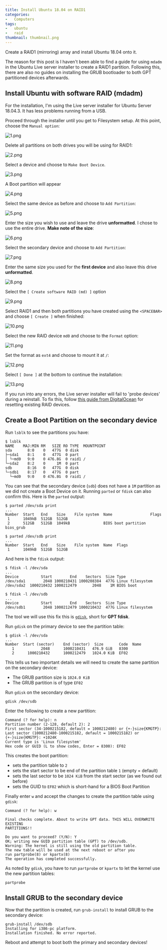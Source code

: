 ```yaml
---
title: Install Ubuntu 18.04 on RAID1
categories:
-   Computers
tags:
-   ubuntu
-   raid
thumbnail: thumbnail.png
---
```


Create a RAID1 (mirroring) array and install Ubuntu 18.04 onto it.

<!-- more -->

The reason for this post is I haven't been able to find a guide for using `mdadm` in the Ubuntu Live server installer to create a RAID1 partition. Following this, there are also no guides on installing the GRUB bootloader to both GPT partitioned devices afterwards.

## Install Ubuntu with software RAID (mdadm)

For the installation, I'm using the Live server installer for Ubuntu Server 18.04.3. It has less problems running from a USB.

Proceed through the installer until you get to Filesystem setup. At this point, choose the `Manual option`:

![1.png](1.png)

Delete all partitions on both drives you will be using for RAID1:

![2.png](2.png)

Select a device and choose to `Make Boot Device`.

![3.png](3.png)

A Boot partition will appear

![4.png](4.png)

Select the same device as before and choose to `Add Partition`:

![5.png](5.png)

Enter the size you wish to use and leave the drive **unformatted**. I chose to use the entire drive. **Make note of the size**:

![6.png](6.png)

Select the secondary device and choose to `Add Partition`:

![7.png](7.png)

Enter the same size you used for the **first device** and also leave this drive **unformatted**.

![8.png](8.png)

Select the `[ Create software RAID (md) ]` option

![9.png](9.png)

Select RAID1 and then both partitions you have created using the `<SPACEBAR>` and choose `[ Create ]` when finished:

![10.png](10.png)

Select the new RAID device `md0` and choose to the `Format` option:

![11.png](11.png)

Set the format as `ext4` and choose to mount it at `/`:

![12.png](12.png)

Select `[ Done ]` at the bottom to continue the installation:

![13.png](13.png)

If you run into any errors, the Live server installer will fail to 'probe devices' during a reinstall. To fix this, follow [this guide from DigitalOcean](https://www.digitalocean.com/community/tutorials/how-to-create-raid-arrays-with-mdadm-on-ubuntu-18-04#resetting-existing-raid-devices) for resetting existing RAID devices.

## Create a Boot Partition on the secondary device

Run `lsblk` to see the partitions you have:

```shell
$ lsblk
NAME    MAJ:MIN RM   SIZE RO TYPE  MOUNTPOINT
sda       8:0    0   477G  0 disk
├─sda1    8:1    0   477G  0 part
│ └─md0   9:0    0 476.8G  0 raid1 /
└─sda2    8:2    0     1M  0 part
sdb       8:16   0   477G  0 disk
└─sdb1    8:17   0   477G  0 part
  └─md0   9:0    0 476.8G  0 raid1 /
```

You can see that the secondary device (`sdb`) does not have a `1M` partition as we did not create a Boot Device on it. Running `parted` or `fdisk` can also confirm this. Here is the `parted` output:

```shell
$ parted /dev/sda print
...
Number  Start   End    Size    File system  Name                 Flags
 1      1049kB  512GB  512GB
 2      512GB   512GB  1049kB               BIOS boot partition  bios_grub

$ parted /dev/sdb print
...
Number  Start   End    Size    File system  Name  Flags
 1      1049kB  512GB  512GB
```

And here is the `fdisk` output:

```shell
$ fdisk -l /dev/sda
...
Device          Start        End    Sectors  Size Type
/dev/sda1        2048 1000210431 1000208384  477G Linux filesystem
/dev/sda2  1000210432 1000212479       2048    1M BIOS boot

$ fdisk -l /dev/sdb
...
Device          Start        End    Sectors  Size Type
/dev/sdb1        2048 1000212479 1000210432  477G Linux filesystem
```

The tool we will use this fix this is [`gdisk`](https://linux.die.net/man/8/gdisk), short for **GPT fdisk**.

Run `gdisk` on the primary device to see the partition table:

```shell
$ gdisk -l /dev/sda
...
Number  Start (sector)    End (sector)  Size       Code  Name
   1            2048      1000210431   476.9 GiB   8300
   2      1000210432      1000212479   1024.0 KiB  EF02
```

This tells us two important details we will need to create the same partition on the secondary device:

- The GRUB partition size is `1024.0 KiB`
- The GRUB partition is of type `EF02`

Run `gdisk` on the secondary device:

```shell
gdisk /dev/sdb
```

Enter the following to create a new partition:

```shell
Command (? for help): n
Partition number (2-128, default 2): 2
First sector (34-1000215182, default = 1000212480) or {+-}size{KMGTP}:
Last sector (1000212480-1000215182, default = 1000215182) or {+-}size{KMGTP}: +1024K
Current type is 'Linux filesystem'
Hex code or GUID (L to show codes, Enter = 8300): EF02
```

This creates the boot partition:

- sets the partition table to `2`
- sets the start sector to be end of the partition table `1` (empty = default)
- sets the last sector to be `1024 KiB` from the start sector (as we found out before)
- sets the GUID to `EF02` which is short-hand for a BIOS Boot Partition

Finally enter `w` and accept the changes to create the partition table using `gdisk`:

```shell
Command (? for help): w

Final checks complete. About to write GPT data. THIS WILL OVERWRITE EXISTING
PARTITIONS!!

Do you want to proceed? (Y/N): Y
OK; writing new GUID partition table (GPT) to /dev/sdb.
Warning: The kernel is still using the old partition table.
The new table will be used at the next reboot or after you
run partprobe(8) or kpartx(8)
The operation has completed successfully.
```

As noted by `gdisk`, you have to run `partprobe` or `kpartx` to let the kernel use the new partition tables:

```shell
partprobe
```

## Install GRUB to the secondary device

Now that the partition is created, run `grub-install` to install GRUB to the secondary device:

```shell
grub-install /dev/sdb
Installing for i386-pc platform.
Installation finished. No error reported.
```

Reboot and attempt to boot both the primary and secondary devices!
